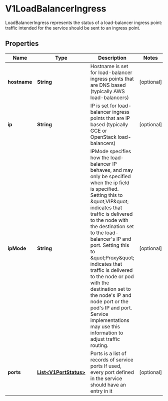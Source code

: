 

# V1LoadBalancerIngress

LoadBalancerIngress represents the status of a load-balancer ingress point: traffic intended for the service should be sent to an ingress point.

## Properties

| Name | Type | Description | Notes |
|------------ | ------------- | ------------- | -------------|
|**hostname** | **String** | Hostname is set for load-balancer ingress points that are DNS based (typically AWS load-balancers) |  [optional] |
|**ip** | **String** | IP is set for load-balancer ingress points that are IP based (typically GCE or OpenStack load-balancers) |  [optional] |
|**ipMode** | **String** | IPMode specifies how the load-balancer IP behaves, and may only be specified when the ip field is specified. Setting this to \&quot;VIP\&quot; indicates that traffic is delivered to the node with the destination set to the load-balancer&#39;s IP and port. Setting this to \&quot;Proxy\&quot; indicates that traffic is delivered to the node or pod with the destination set to the node&#39;s IP and node port or the pod&#39;s IP and port. Service implementations may use this information to adjust traffic routing. |  [optional] |
|**ports** | [**List&lt;V1PortStatus&gt;**](V1PortStatus.md) | Ports is a list of records of service ports If used, every port defined in the service should have an entry in it |  [optional] |



